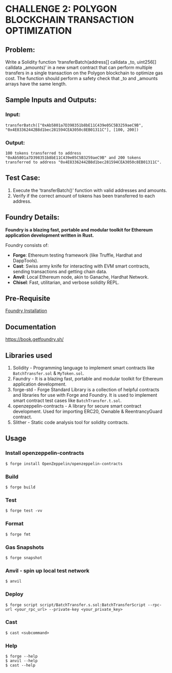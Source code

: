 # CHALLENGE 2: POLYGON BLOCKCHAIN TRANSACTION OPTIMIZATION 
## Problem: 
Write a Solidity function ‘transferBatch(address[] calldata _to, uint256[]
calldata _amounts)’ in a new smart contract that can perform multiple transfers in a
single transaction on the Polygon blockchain to optimize gas cost. The function
should perform a safety check that _to and _amounts arrays have the same length.

## Sample Inputs and Outputs:
### Input: 
`transferBatch(["0xAb5801a7D398351b8bE11C439e05C5B3259aeC9B", "0x4E83362442B8d1bec281594CEA3050c8EB01311C"], [100, 200])`

### Output:
`100 tokens transferred to address "0xAb5801a7D398351b8bE11C439e05C5B3259aeC9B" and 200 tokens transferred to address "0x4E83362442B8d1bec281594CEA3050c8EB01311C".`

## Test Case:
1. Execute the ‘transferBatch()’ function with valid addresses and amounts.
1. Verify if the correct amount of tokens has been transferred to each address.

## Foundry Details:

**Foundry is a blazing fast, portable and modular toolkit for Ethereum application development written in Rust.**

Foundry consists of:

-   **Forge**: Ethereum testing framework (like Truffle, Hardhat and DappTools).
-   **Cast**: Swiss army knife for interacting with EVM smart contracts, sending transactions and getting chain data.
-   **Anvil**: Local Ethereum node, akin to Ganache, Hardhat Network.
-   **Chisel**: Fast, utilitarian, and verbose solidity REPL.

## Pre-Requisite

[Foundry Installation](https://book.getfoundry.sh/getting-started/installation)

## Documentation

https://book.getfoundry.sh/

## Libraries used
1. Solidity - Programming language to implement smart contracts like `BatchTransfer.sol` & `MyToken.sol`.
1. Faundry - It is a blazing fast, portable and modular toolkit for Ethereum application development.
1. forge-std - Forge Standard Library is a collection of helpful contracts and libraries for use with Forge and Foundry. It is used to implement smart contract test cases like `BatchTransfer.t.sol`.
1. openzeppelin-contracts - A library for secure smart contract development. Used for importing ERC20, Ownable & ReentrancyGuard contract.
1. Slither - Static code analysis tool for solidity contracts.

## Usage

### Install openzeppelin-contracts
```shell
$ forge install OpenZeppelin/openzeppelin-contracts
```

### Build

```shell
$ forge build
```

### Test

```shell
$ forge test -vv
```

### Format

```shell
$ forge fmt
```

### Gas Snapshots

```shell
$ forge snapshot
```

### Anvil - spin up local test network

```shell
$ anvil
```

### Deploy

```shell
$ forge script script/BatchTransfer.s.sol:BatchTransferScript --rpc-url <your_rpc_url> --private-key <your_private_key>
```

### Cast

```shell
$ cast <subcommand>
```

### Help

```shell
$ forge --help
$ anvil --help
$ cast --help
```
